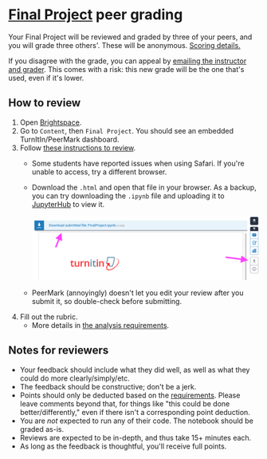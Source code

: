 # [Final Project](../final_project.md) peer grading

Your Final Project will be reviewed and graded by three of your peers, and you will grade three others'. These will be anonymous. [Scoring details.](../syllabus.md#final-project)

If you disagree with the grade, you can appeal by [emailing the instructor and grader](../syllabus.md#instructor-information). This comes with a risk: this new grade will be the one that's used, even if it's lower.

## How to review

1. Open [Brightspace](https://brightspace.nyu.edu/d2l/home/432695).
1. Go to `Content`, then `Final Project`. You should see an embedded TurnItIn/PeerMark dashboard.
1. Follow [these instructions to review](https://guides.turnitin.com/hc/en-us/articles/23974126126093-Writing-a-peer-review).
   - Some students have reported issues when using Safari. If you're unable to access, try a different browser.
   - Download the `.html` and open that file in your browser. As a backup, you can try downloading the `.ipynb` file and uploading it to [JupyterHub](https://padmgp-4506-spring.rcnyu.org/hub/user-redirect/git-pull?repo=https%3A%2F%2Fgithub.com%2Fafeld%2Fpython-public-policy&urlpath=tree%2Fpython-public-policy%2F&branch=nyu) to view it.

      ![Download buttons in TurnItIn](../extras/img/turnitin_download.png)

   - PeerMark (annoyingly) doesn't let you edit your review after you submit it, so double-check before submitting.
1. Fill out the rubric.
   - More details in [the analysis requirements](../final_project.md#analysis-requirements).

## Notes for reviewers

- Your feedback should include what they did well, as well as what they could do more clearly/simply/etc.
- The feedback should be constructive; don't be a jerk.
- Points should only be deducted based on the [requirements](../final_project.md#analysis-requirements). Please leave comments beyond that, for things like "this could be done better/differently," even if there isn't a corresponding point deduction.
- You are _not_ expected to run any of their code. The notebook should be graded as-is.
- Reviews are expected to be in-depth, and thus take 15+ minutes each.
- As long as the feedback is thoughtful, you'll receive full points.
